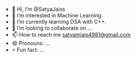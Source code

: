 - 👋 Hi, I’m @SatyaJaiss
- 👀 I’m interested in Machine Learning.
- 🌱 I’m currently learning DSA with C++.
- 💞️ I’m looking to collaborate on ...
- 📫 How to reach me satyamjais4981@gmail.com
- 😄 Pronouns: ...
- ⚡ Fun fact: ...

<!---
SatyaJaiss/SatyaJaiss is a ✨ special ✨ repository because its `README.md` (this file) appears on your GitHub profile.
You can click the Preview link to take a look at your changes.
--->
